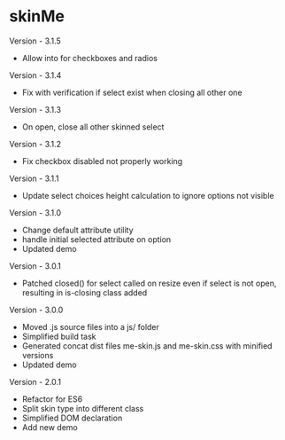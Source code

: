 skinMe
========

Version - 3.1.5
- Allow <a> into <label> for checkboxes and radios

Version - 3.1.4
- Fix with verification if select exist when closing all other one

Version - 3.1.3
- On open, close all other skinned select

Version - 3.1.2
- Fix checkbox disabled not properly working

Version - 3.1.1
- Update select choices height calculation to ignore options not visible

Version - 3.1.0
- Change default attribute utility
- handle initial selected attribute on option
- Updated demo

Version - 3.0.1
- Patched closed() for select called on resize even if select is not open, resulting in is-closing class added

Version - 3.0.0
- Moved .js source files into a js/ folder
- Simplified build task
- Generated concat dist files me-skin.js and me-skin.css with minified versions
- Updated demo

Version - 2.0.1
- Refactor for ES6
- Split skin type into different class
- Simplified DOM declaration 
- Add new demo